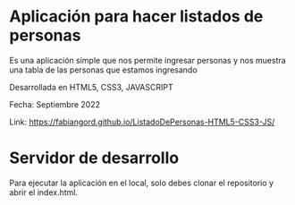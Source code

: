 # Aplicación para hacer listados de personas

Es una aplicación simple que nos permite ingresar personas y nos muestra una tabla de las personas que estamos ingresando

Desarrollada en HTML5, CSS3, JAVASCRIPT

Fecha: Septiembre 2022

Link:
https://fabiangord.github.io/ListadoDePersonas-HTML5-CSS3-JS/

# Servidor de desarrollo

Para ejecutar la aplicación en el local, solo debes clonar el repositorio y abrir el index.html.

